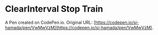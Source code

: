 # ClearInterval Stop Train

A Pen created on CodePen.io. Original URL: [https://codepen.io/si-hamada/pen/VwMwVzM](https://codepen.io/si-hamada/pen/VwMwVzM).

